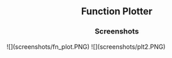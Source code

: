 <h2 align="center">Function Plotter</h2>
<h3 align="center">Screenshots</h3>
![](screenshots/fn_plot.PNG)
![](screenshots/plt2.PNG)
